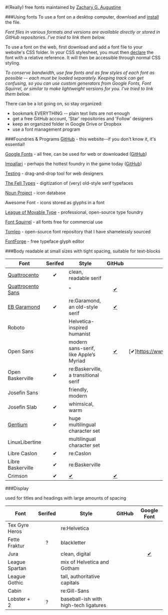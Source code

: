 #(Really) free fonts
maintained by [Zachary G. Augustine](http://zacharyaugustine.com)

###Using fonts
To use a font on a desktop computer, download and [install](http://www.dafont.com/faq.php) the file.

*Font files in various formats and versions are available directly or stored in GitHub repositories. I've tried to link them below.*

To use a font on the web, first download and add a font file to your website's CSS folder. In your CSS stylesheet, you must then [declare](http://www.html5rocks.com/en/tutorials/webfonts/quick/) the font with a relative reference. It will then be accessible through normal CSS styling.

*To conserve bandwidth, use few fonts and as few styles of each font as possible -- each must be loaded separately. Keeping track can get confusing, so you can use custom generators from Google Fonts, Font Squirrel, or similar to make lightweight versions for you. I've tried to link them below.*

There can be a lot going on, so stay organized:
- bookmark EVERYTHING -- plain text lists are not enough
- get a free GitHub account, 'Star' repositories and 'Follow' designers
- keep an organized folder in Google Drive or Dropbox
- use a font management program

###Foundries & Programs
[GitHub](https://www.githhub.io) - this website--if you don't know it, it's essential!

[Google Fonts](https://www.google.com/fonts#) - all free, can be used for web or downloaded ([GitHub](https://github.com/google/fonts))

[Impallari](http://www.impallari.com/) - perhaps the hottest foundry in the game today ([GitHub](https://github.com/impallari/))

[Testing](http://www.impallari.com/testing/) - drag-and-drop tool for web designers

[The Fell Types](http://iginomarini.com/fell/the-revival-fonts/) - digitization of (very) old-style serif typefaces

[Noun Project](https://thenounproject.com/) - icon database

Awesome Font - icons stored as glyphs in a font

[League of Movable Type](https://www.theleagueofmoveabletype.com/) - professional, open-source type foundry

[Font Squirrel](http://www.fontsquirrel.com/) - all fonts free for commercial use

[Tomleo](https://gist.github.com/tomleo/5745140) - open-source font repository that I have shamelessly sourced

[FontForge](http://fontforge.github.io/en-US/) - free typeface glyph editor

###Body
readable at small sizes with tight spacing, suitable for text-blocks

Font | Serifed | Style | GitHub | Google Font
--- | :---: | --- | :---: | :---:
[Quattrocento](http://www.impallari.com/quattrocento) | ✔ |clean, readable serif | | [✔](https://www.google.com/fonts/#UsePlace:use/Collection:Quattrocento)
[Quattrocento Sans](http://www.impallari.com/quattrocentosans) | | " | [✔](http://www.google.com/webfonts/family?family=Quattrocento+Sans)
[EB Garamond](http://www.georgduffner.at/ebgaramond) | ✔ | re:Garamond, an old-style serif | [✔](https://github.com/georgd/EB-Garamond) | [✔](https://www.google.com/fonts#UsePlace:use/Collection:EB+Garamond)
Roboto | | Helvetica-inspired humanist | |
Open Sans | | modern sans-serif, like Apple’s Myriad | [✔](https://github.com/google/fonts/tree/master/apache/opensans)| [✔]https://www.google.com/fonts#UsePlace:use/Collection:Open+Sans)
Open Baskerville | ✔ | re:Baskerville, a transitional serif | |
Josefin Sans | | friendly, modern | |
Josefin Slab |✔| whimsical, warm | |
[Gentium](http://scripts.sil.org/cms/scripts/page.php?site_id=nrsi&id=gentium) |✔| huge multilingual character set | |
LinuxLibertine | | multilingual character set | |
Libre Caslon |✔| re:Caslon | |
Libre Baskerville |✔| re:Baskerville | |
Crimson | ✔ | [✔](https://github.com/skosch/Crimson) | [✔](https://www.google.com/fonts#UsePlace:use/Collection:Crimson+Text)


###Display

used for titles and headings with large amounts of spacing

Font | Serifed | Style | GitHub | Google Font
--- | :---: | --- | :---: | :---:
Tex Gyre Heros | | re:Helvetica | |
Fette Fraktur |?| blackletter | |
Jura | | clean, digital | | [✔](https://www.google.com/fonts#UsePlace:use/Collection:Jura)
League Spartan | | mix of Helvetica and Gotham | |
League Gothic | | tall, authoritative capitals | |
Cabin | | re:Gill-Sans | |
Lobster + 2 |?| baseball-ish with high-tech ligatures ||
